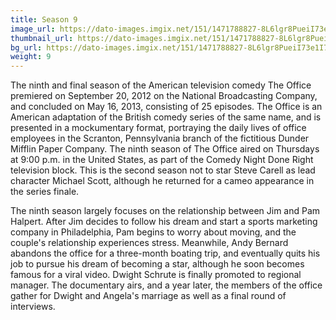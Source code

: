 ```yaml
---
title: Season 9
image_url: https://dato-images.imgix.net/151/1471788827-8L6lgr8PueiI73e1I78lazuLt5i.jpg?ixlib=rb-1.1.0&ch=DPR%2CWidth&auto=compress%2Cformat&w=400
thumbnail_url: https://dato-images.imgix.net/151/1471788827-8L6lgr8PueiI73e1I78lazuLt5i.jpg?ixlib=rb-1.1.0&ch=DPR%2CWidth&auto=compress%2Cformat&h=300
bg_url: https://dato-images.imgix.net/151/1471788827-8L6lgr8PueiI73e1I78lazuLt5i.jpg?ixlib=rb-1.1.0&ch=DPR%2CWidth&auto=compress%2Cformat&w=5
weight: 9
---
```


The ninth and final season of the American television comedy The Office premiered on September 20, 2012 on the National Broadcasting Company, and concluded on May 16, 2013, consisting of 25 episodes. The Office is an American adaptation of the British comedy series of the same name, and is presented in a mockumentary format, portraying the daily lives of office employees in the Scranton, Pennsylvania branch of the fictitious Dunder Mifflin Paper Company. The ninth season of The Office aired on Thursdays at 9:00 p.m. in the United States, as part of the Comedy Night Done Right television block. This is the second season not to star Steve Carell as lead character Michael Scott, although he returned for a cameo appearance in the series finale.

The ninth season largely focuses on the relationship between Jim and Pam Halpert. After Jim decides to follow his dream and start a sports marketing company in Philadelphia, Pam begins to worry about moving, and the couple's relationship experiences stress. Meanwhile, Andy Bernard abandons the office for a three-month boating trip, and eventually quits his job to pursue his dream of becoming a star, although he soon becomes famous for a viral video. Dwight Schrute is finally promoted to regional manager. The documentary airs, and a year later, the members of the office gather for Dwight and Angela's marriage as well as a final round of interviews.